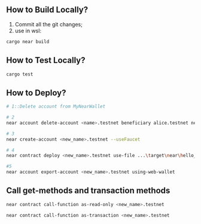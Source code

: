 ## How to Build Locally?

1. Commit all the git changes;
2. use in wsl:

```bash
cargo near build
```

## How to Test Locally?

```bash
cargo test
```

## How to Deploy?

```bash
# 1::Delete account from MyNearWallet

# 2
near account delete-account <name>.testnet beneficiary alice.testnet network-config testnet sign-with-keychain send

# 3
near create-account <new_name>.testnet --useFaucet

# 4
near contract deploy <new_name>.testnet use-file ...\target\near\hello_near.wasm with-init-call new json-args {}

#5
near account export-account <new_name>.testnet using-web-wallet

```

## Call get-methods and transaction methods

```bash
near contract call-function as-read-only <new_name>.testnet

near contract call-function as-transaction <new_name>.testnet
```
